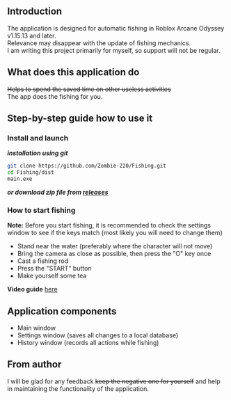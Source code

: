 ## Introduction
The application is designed for automatic fishing in Roblox Arcane Odyssey v1.15.13 and later.  
Relevance may disappear with the update of fishing mechanics.  
I am writing this project primarily for myself, so support will not be regular.

## What does this application do
~~Helps to spend the saved time on other useless activities~~  
The app does the fishing for you.  

## Step-by-step guide how to use it
### Install and launch
___installation using git___
```sh
git clone https://github.com/Zombie-220/Fishing.git
cd Fishing/dist
main.exe
```
___or download zip file from [releases](https://github.com/Zombie-220/Fishing/releases)___ 

### How to start fishing
**Note:** Before you start fishing, it is recommended to check the settings window to see if the keys match (most likely you will need to change them)

- Stand near the water (preferably where the character will not move)
- Bring the camera as close as possible, then press the "O" key once
- Cast a fishing rod
- Press the "START" button
- Make yourself some tea

**Video guide** [here](https://youtu.be/dakH4vISFCI)

## Application components
- Main window
- Settings window (saves all changes to a local database)
- History window (records all actions while fishing)

## From author
I will be glad for any feedback ~~keep the negative one for yourself~~ and help in maintaining the functionality of the application. 
